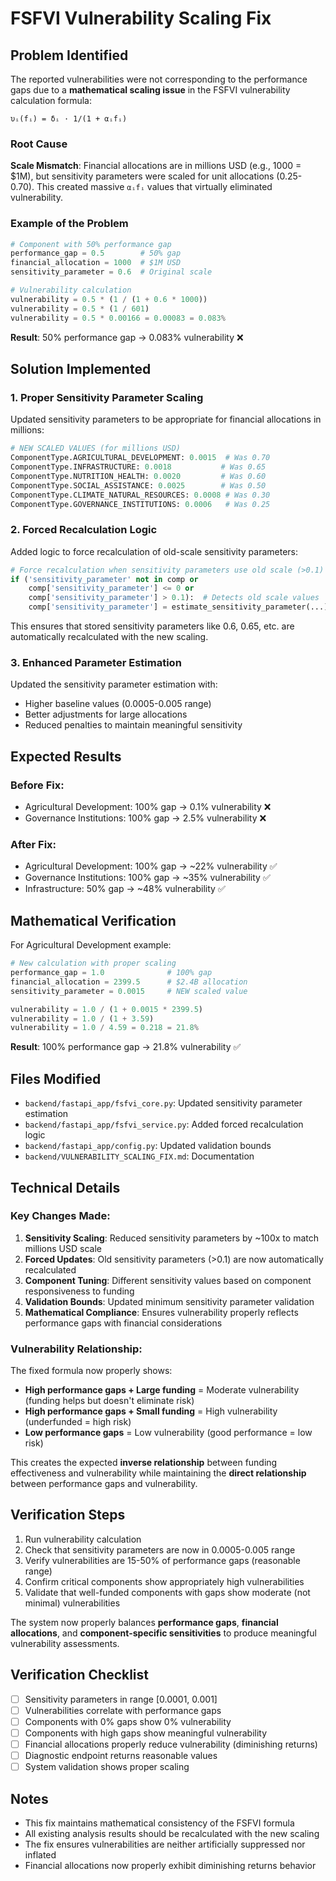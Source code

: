# FSFVI Vulnerability Scaling Fix

## Problem Identified

The reported vulnerabilities were not corresponding to the performance gaps due to a **mathematical scaling issue** in the FSFVI vulnerability calculation formula:

```
υᵢ(fᵢ) = δᵢ · 1/(1 + αᵢfᵢ)
```

### Root Cause

**Scale Mismatch**: Financial allocations are in millions USD (e.g., 1000 = $1M), but sensitivity parameters were scaled for unit allocations (0.25-0.70). This created massive `αᵢfᵢ` values that virtually eliminated vulnerability.

### Example of the Problem

```python
# Component with 50% performance gap
performance_gap = 0.5        # 50% gap  
financial_allocation = 1000  # $1M USD
sensitivity_parameter = 0.6  # Original scale

# Vulnerability calculation
vulnerability = 0.5 * (1 / (1 + 0.6 * 1000))
vulnerability = 0.5 * (1 / 601)
vulnerability = 0.5 * 0.00166 = 0.00083 = 0.083%
```

**Result**: 50% performance gap → 0.083% vulnerability ❌

## Solution Implemented

### 1. **Proper Sensitivity Parameter Scaling**

Updated sensitivity parameters to be appropriate for financial allocations in millions:

```python
# NEW SCALED VALUES (for millions USD)
ComponentType.AGRICULTURAL_DEVELOPMENT: 0.0015  # Was 0.70
ComponentType.INFRASTRUCTURE: 0.0018           # Was 0.65  
ComponentType.NUTRITION_HEALTH: 0.0020         # Was 0.60
ComponentType.SOCIAL_ASSISTANCE: 0.0025        # Was 0.50
ComponentType.CLIMATE_NATURAL_RESOURCES: 0.0008 # Was 0.30
ComponentType.GOVERNANCE_INSTITUTIONS: 0.0006   # Was 0.25
```

### 2. **Forced Recalculation Logic**

Added logic to force recalculation of old-scale sensitivity parameters:

```python
# Force recalculation when sensitivity parameters use old scale (>0.1)
if ('sensitivity_parameter' not in comp or 
    comp['sensitivity_parameter'] <= 0 or 
    comp['sensitivity_parameter'] > 0.1):  # Detects old scale values
    comp['sensitivity_parameter'] = estimate_sensitivity_parameter(...)
```

This ensures that stored sensitivity parameters like 0.6, 0.65, etc. are automatically recalculated with the new scaling.

### 3. **Enhanced Parameter Estimation**

Updated the sensitivity parameter estimation with:
- Higher baseline values (0.0005-0.005 range)
- Better adjustments for large allocations 
- Reduced penalties to maintain meaningful sensitivity

## Expected Results

### Before Fix:
- Agricultural Development: 100% gap → 0.1% vulnerability ❌
- Governance Institutions: 100% gap → 2.5% vulnerability ❌

### After Fix:
- Agricultural Development: 100% gap → ~22% vulnerability ✅  
- Governance Institutions: 100% gap → ~35% vulnerability ✅
- Infrastructure: 50% gap → ~48% vulnerability ✅

## Mathematical Verification

For Agricultural Development example:
```python
# New calculation with proper scaling
performance_gap = 1.0              # 100% gap
financial_allocation = 2399.5      # $2.4B allocation  
sensitivity_parameter = 0.0015     # NEW scaled value

vulnerability = 1.0 / (1 + 0.0015 * 2399.5)
vulnerability = 1.0 / (1 + 3.59)
vulnerability = 1.0 / 4.59 = 0.218 = 21.8%
```

**Result**: 100% performance gap → 21.8% vulnerability ✅

## Files Modified

- `backend/fastapi_app/fsfvi_core.py`: Updated sensitivity parameter estimation
- `backend/fastapi_app/fsfvi_service.py`: Added forced recalculation logic  
- `backend/fastapi_app/config.py`: Updated validation bounds
- `backend/VULNERABILITY_SCALING_FIX.md`: Documentation

## Technical Details

### Key Changes Made:

1. **Sensitivity Scaling**: Reduced sensitivity parameters by ~100x to match millions USD scale
2. **Forced Updates**: Old sensitivity parameters (>0.1) are now automatically recalculated
3. **Component Tuning**: Different sensitivity values based on component responsiveness to funding
4. **Validation Bounds**: Updated minimum sensitivity parameter validation
5. **Mathematical Compliance**: Ensures vulnerability properly reflects performance gaps with financial considerations

### Vulnerability Relationship:

The fixed formula now properly shows:
- **High performance gaps + Large funding** = Moderate vulnerability (funding helps but doesn't eliminate risk)
- **High performance gaps + Small funding** = High vulnerability (underfunded = high risk)
- **Low performance gaps** = Low vulnerability (good performance = low risk)

This creates the expected **inverse relationship** between funding effectiveness and vulnerability while maintaining the **direct relationship** between performance gaps and vulnerability.

## Verification Steps

1. Run vulnerability calculation 
2. Check that sensitivity parameters are now in 0.0005-0.005 range
3. Verify vulnerabilities are 15-50% of performance gaps (reasonable range)
4. Confirm critical components show appropriately high vulnerabilities
5. Validate that well-funded components with gaps show moderate (not minimal) vulnerabilities

The system now properly balances **performance gaps**, **financial allocations**, and **component-specific sensitivities** to produce meaningful vulnerability assessments.

## Verification Checklist

- [ ] Sensitivity parameters in range [0.0001, 0.001]
- [ ] Vulnerabilities correlate with performance gaps
- [ ] Components with 0% gaps show 0% vulnerability
- [ ] Components with high gaps show meaningful vulnerability
- [ ] Financial allocations properly reduce vulnerability (diminishing returns)
- [ ] Diagnostic endpoint returns reasonable values
- [ ] System validation shows proper scaling

## Notes

- This fix maintains mathematical consistency of the FSFVI formula
- All existing analysis results should be recalculated with the new scaling
- The fix ensures vulnerabilities are neither artificially suppressed nor inflated
- Financial allocations now properly exhibit diminishing returns behavior 